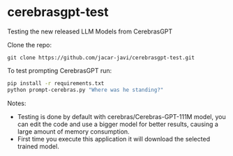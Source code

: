 # cerebrasgpt-test
Testing the new released LLM Models from CerebrasGPT

Clone the repo:

`git clone https://github.com/jacar-javi/cerebrasgpt-test.git`

To test prompting CerebrasGPT run:

```bash
pip install -r requirements.txt
python prompt-cerebras.py "Where was he standing?"
```

Notes:
- Testing is done by default with cerebras/Cerebras-GPT-111M model, you can edit the code and use a bigger model for better results, causing a large amount of memory consumption.
- First time you execute this application it will download the selected trained model.